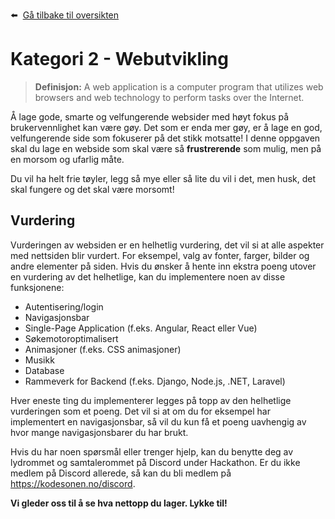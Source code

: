 :arrow_left: &nbsp;[Gå tilbake til oversikten](../README.md)

# Kategori 2 - Webutvikling
> **Definisjon:**
> A web application is a computer program that utilizes web browsers and web technology to perform tasks over the Internet.

Å lage gode, smarte og velfungerende websider med høyt fokus på brukervennlighet kan være gøy. Det som er enda mer gøy, er å lage en god, velfungerende side som fokuserer på det stikk motsatte! I denne oppgaven skal du lage en webside som skal være så **frustrerende** som mulig, men på en morsom og ufarlig måte. 

Du vil ha helt frie tøyler, legg så mye eller så lite du vil i det, men husk, det skal fungere og det skal være morsomt!

## Vurdering
Vurderingen av websiden er en helhetlig vurdering, det vil si at alle aspekter med nettsiden blir vurdert. For eksempel, valg av fonter, farger, bilder og andre elementer på siden. Hvis du ønsker å hente inn ekstra poeng utover en vurdering av det helhetlige, kan du implementere noen av disse funksjonene:

- Autentisering/login
- Navigasjonsbar
- Single-Page Application (f.eks. Angular, React eller Vue)
- Søkemotoroptimalisert
- Animasjoner (f.eks. CSS animasjoner)
- Musikk
- Database
- Rammeverk for Backend (f.eks. Django, Node.js, .NET, Laravel)

Hver eneste ting du implementerer legges på topp av den helhetlige vurderingen som et poeng. Det vil si at om du for eksempel har implementert en navigasjonsbar, så vil du kun få et poeng uavhengig av hvor mange navigasjonsbarer du har brukt. 

Hvis du har noen spørsmål eller trenger hjelp, kan du benytte deg av lydrommet og samtalerommet på Discord under Hackathon. Er du ikke medlem på Discord allerede, så kan du bli medlem på https://kodesonen.no/discord. 

**Vi gleder oss til å se hva nettopp du lager. Lykke til!**

